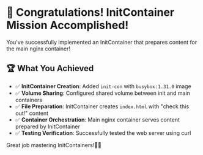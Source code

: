 # 🎉 Congratulations! InitContainer Mission Accomplished!

You've successfully implemented an InitContainer that prepares content for the main nginx container!

## 🏆 What You Achieved
- ✅ **InitContainer Creation**: Added `init-con` with `busybox:1.31.0` image
- ✅ **Volume Sharing**: Configured shared volume between init and main containers
- ✅ **File Preparation**: InitContainer creates `index.html` with "check this out!" content
- ✅ **Container Orchestration**: Main nginx container serves content prepared by InitContainer
- ✅ **Testing Verification**: Successfully tested the web server using curl


Great job mastering InitContainers!🚀✨
